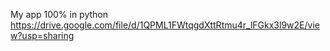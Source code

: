 My app
100% in python
https://drive.google.com/file/d/1QPML1FWtqgdXttRtmu4r_lFGkx3l9w2E/view?usp=sharing
